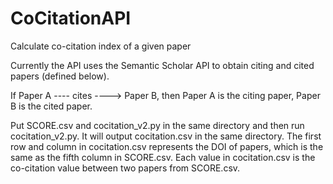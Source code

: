 # CoCitationAPI
Calculate co-citation index of a given paper

Currently the API uses the Semantic Scholar API to obtain citing and cited papers (defined below).

If Paper A ---- cites ----> Paper B, then Paper A is the citing paper, Paper B is the cited paper. 

Put SCORE.csv and cocitation_v2.py in the same directory and then run cocitation_v2.py. It will output cocitation.csv in the same directory. The first row and column in cocitation.csv represents the DOI of papers, which is the same as the fifth column in SCORE.csv. Each value in cocitation.csv is the co-citation value between two papers from SCORE.csv.
